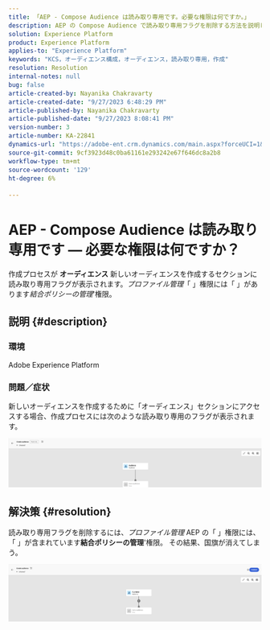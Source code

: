 ```yaml
---
title: 「AEP - Compose Audience は読み取り専用です。必要な権限は何ですか。」
description: AEP の Compose Audience で読み取り専用フラグを削除する方法を説明します。 権限には、「結合ポリシーの管理」権限が含まれている必要があります。
solution: Experience Platform
product: Experience Platform
applies-to: "Experience Platform"
keywords: "KCS，オーディエンス構成，オーディエンス，読み取り専用，作成"
resolution: Resolution
internal-notes: null
bug: false
article-created-by: Nayanika Chakravarty
article-created-date: "9/27/2023 6:48:29 PM"
article-published-by: Nayanika Chakravarty
article-published-date: "9/27/2023 8:08:41 PM"
version-number: 3
article-number: KA-22841
dynamics-url: "https://adobe-ent.crm.dynamics.com/main.aspx?forceUCI=1&pagetype=entityrecord&etn=knowledgearticle&id=c11bf86f-665d-ee11-be6f-6045bd006149"
source-git-commit: 9cf3923d48c0ba61161e293242e67f646dc8a2b8
workflow-type: tm+mt
source-wordcount: '129'
ht-degree: 6%

---
```


# AEP - Compose Audience は読み取り専用です — 必要な権限は何ですか？


作成プロセスが <b>オーディエンス</b> 新しいオーディエンスを作成するセクションに読み取り専用フラグが表示されます。*プロファイル管理*「 」権限には「 」があります&#x200B;*結合ポリシーの管理*&#39;権限。

## 説明 {#description}


### 環境

Adobe Experience Platform

### 問題／症状

新しいオーディエンスを作成するために「オーディエンス」セクションにアクセスする場合、作成プロセスには次のような読み取り専用のフラグが表示されます。

![](assets/___c21bf86f-665d-ee11-be6f-6045bd006149___.png)


## 解決策 {#resolution}


読み取り専用フラグを削除するには、*プロファイル管理* AEP の「 」権限には、「 」が含まれています<b>結合ポリシーの管理</b>&#39;権限。 その結果、国旗が消えてしまう。

![](assets/833c8ec9-ec56-ee11-be6f-6045bd0065f9.png)
